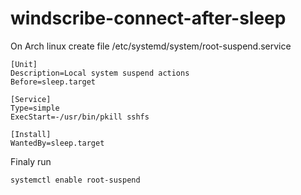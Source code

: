 # windscribe-connect-after-sleep

On Arch linux create file /etc/systemd/system/root-suspend.service

    [Unit]
    Description=Local system suspend actions
    Before=sleep.target

    [Service]
    Type=simple
    ExecStart=-/usr/bin/pkill sshfs

    [Install]
    WantedBy=sleep.target

Finaly run

    systemctl enable root-suspend 
